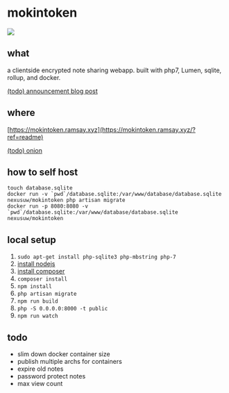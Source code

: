 # mokintoken

![](https://dockeri.co/image/nexusuw/mokintoken)

## what

a clientside encrypted note sharing webapp. built with php7, Lumen, sqlite, rollup, and docker.

[(todo) announcement blog post]()

## where

[https://mokintoken.ramsay.xyz](https://mokintoken.ramsay.xyz/?ref=readme)

[(todo) onion]()

## how to self host

```
touch database.sqlite
docker run -v `pwd`/database.sqlite:/var/www/database/database.sqlite nexusuw/mokintoken php artisan migrate
docker run -p 8080:8080 -v `pwd`/database.sqlite:/var/www/database/database.sqlite nexusuw/mokintoken
```

## local setup

1. `sudo apt-get install php-sqlite3 php-mbstring php-7`
2. [install nodejs](https://nodejs.org/en/download/package-manager/)
3. [install composer](https://getcomposer.org/download/)
4. `composer install`
5. `npm install`
6. `php artisan migrate`
7. `npm run build`
8. `php -S 0.0.0.0:8000 -t public`
9. `npm run watch`

## todo

- slim down docker container size
- publish multiple archs for containers
- expire old notes
- password protect notes
- max view count
